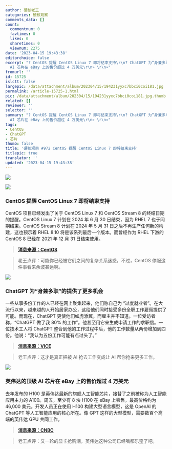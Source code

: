 ```yaml
---
author: 硬核老王
categories: 硬核观察
comments_data: []
count:
  commentnum: 0
  favtimes: 0
  likes: 0
  sharetimes: 0
  viewnum: 2275
date: '2023-04-15 19:43:38'
editorchoice: false
excerpt: "? CentOS 提醒 CentOS Linux 7 即将结束支持\r\n? ChatGPT 为“身兼多职”的提供了更多机会\r\n? 英伟达的顶级
  AI 芯片在 eBay 上的售价超过 4 万美元\r\n» \r\n»"
fromurl: ''
id: 15725
islctt: false
largepic: /data/attachment/album/202304/15/194231yyxc7bbci0coi181.jpg
permalink: /article-15725-1.html
pic: /data/attachment/album/202304/15/194231yyxc7bbci0coi181.jpg.thumb.jpg
related: []
reviewer: ''
selector: ''
summary: "? CentOS 提醒 CentOS Linux 7 即将结束支持\r\n? ChatGPT 为“身兼多职”的提供了更多机会\r\n? 英伟达的顶级
  AI 芯片在 eBay 上的售价超过 4 万美元\r\n» \r\n»"
tags:
- CentOS
- ChatGPT
- 芯片
thumb: false
title: '硬核观察 #972 CentOS 提醒 CentOS Linux 7 即将结束支持'
titlepic: true
translator: ''
updated: '2023-04-15 19:43:38'
---
```


![](/data/attachment/album/202304/15/194231yyxc7bbci0coi181.jpg)


![](/data/attachment/album/202304/15/194243rjyyycrrmjwb1vuj.jpg)


### CentOS 提醒 CentOS Linux 7 即将结束支持


CentOS 项目已经发出了关于 CentOS Linux 7 和 CentOS Stream 8 的终结日期的提醒。CentOS Linux 7 计划在 2024 年 6 月 30 日结束，因为 RHEL 7 也于同期结束。CentOS Stream 8 计划在 2024 年 5 月 31 日之后不再生产任何新的构建，这也预示着 RHEL 8.10 将是该系列最后一个版本。而曾经作为 RHEL 下游的 CentOS 8 已经在 2021 年 12 月 31 日结束使用。



> 
> **[消息来源：CentOS](https://blog.centos.org/2023/04/end-dates-are-coming-for-centos-stream-8-and-centos-linux-7/?utm_source=phx)**
> 
> 
> 



> 
> 老王点评：可能你已经被它们之间的复杂关系迷惑，不过，CentOS 停服这件事看来余波甚远啊。
> 
> 
> 


![](/data/attachment/album/202304/15/194253h26j6d2hq5jz3ddi.jpg)


### ChatGPT 为“身兼多职”的提供了更多机会


一些从事多份工作的人已经在网上聚集起来，他们称自己为 “过度就业者”。在大流行以来，越来越的人开始居家办公，这给他们同时接受多份全职工作雇佣提供了可能。而现在，ChatGPT 更使他们如虎添翼，而雇主并不知道。一位受访者称，“ChatGPT 做了我 80% 的工作”。他甚至用它来生成申请工作的求职信。一位技术工人将 ChatGPT 整合到他的工作过程中后，他的工作数量从两份增加到四份。他说：“我认为五份工作可能有点过头了。”



> 
> **[消息来源：VICE](https://www.vice.com/en/article/v7begx/overemployed-hustlers-exploit-chatgpt-to-take-on-even-more-full-time-jobs)**
> 
> 
> 



> 
> 老王点评：这才是真正把被 AI 抢去工作变成让 AI 帮你抢来更多工作。
> 
> 
> 


![](/data/attachment/album/202304/15/194306x0uos4dzrdrqjrzq.jpg)


### 英伟达的顶级 AI 芯片在 eBay 上的售价超过 4 万美元


去年发布的 H100 是英伟达最新的旗舰人工智能芯片，接替了之前被称为人工智能应用主力的 A100。周五，至少有 8 块 H100 在 eBay 上零售，最高价格约为 46,000 美元。开发人员正在使用 H100 构建大型语言模型，这是 OpenAI 的 ChatGPT 等人工智能应用的核心所在。像 GPT 这样的大型模型，需要数百个高端的英伟达 GPU 共同工作。



> 
> **[消息来源：CNBC](https://www.cnbc.com/2023/04/14/nvidias-h100-ai-chips-selling-for-more-than-40000-on-ebay.html)**
> 
> 
> 



> 
> 老王点评：又一轮的显卡抢购潮，英伟达这种公司已经嘴都乐歪了吧。
> 
> 
>